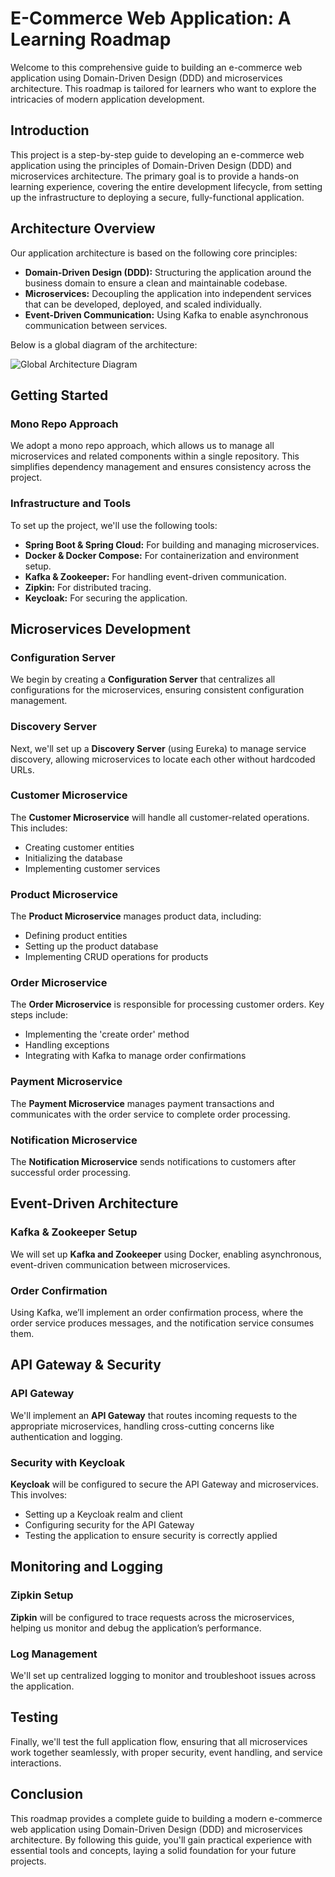 # E-Commerce Web Application: A Learning Roadmap

Welcome to this comprehensive guide to building an e-commerce web application using Domain-Driven Design (DDD) and microservices architecture. This roadmap is tailored for learners who want to explore the intricacies of modern application development.

## Introduction

This project is a step-by-step guide to developing an e-commerce web application using the principles of Domain-Driven Design (DDD) and microservices architecture. The primary goal is to provide a hands-on learning experience, covering the entire development lifecycle, from setting up the infrastructure to deploying a secure, fully-functional application.

## Architecture Overview

Our application architecture is based on the following core principles:

- **Domain-Driven Design (DDD):** Structuring the application around the business domain to ensure a clean and maintainable codebase.
- **Microservices:** Decoupling the application into independent services that can be developed, deployed, and scaled individually.
- **Event-Driven Communication:** Using Kafka to enable asynchronous communication between services.

Below is a global diagram of the architecture:

![Global Architecture Diagram](link-to-your-diagram)

## Getting Started

### Mono Repo Approach

We adopt a mono repo approach, which allows us to manage all microservices and related components within a single repository. This simplifies dependency management and ensures consistency across the project.

### Infrastructure and Tools

To set up the project, we'll use the following tools:

- **Spring Boot & Spring Cloud:** For building and managing microservices.
- **Docker & Docker Compose:** For containerization and environment setup.
- **Kafka & Zookeeper:** For handling event-driven communication.
- **Zipkin:** For distributed tracing.
- **Keycloak:** For securing the application.

## Microservices Development

### Configuration Server

We begin by creating a **Configuration Server** that centralizes all configurations for the microservices, ensuring consistent configuration management.

### Discovery Server

Next, we'll set up a **Discovery Server** (using Eureka) to manage service discovery, allowing microservices to locate each other without hardcoded URLs.

### Customer Microservice

The **Customer Microservice** will handle all customer-related operations. This includes:

- Creating customer entities
- Initializing the database
- Implementing customer services

### Product Microservice

The **Product Microservice** manages product data, including:

- Defining product entities
- Setting up the product database
- Implementing CRUD operations for products

### Order Microservice

The **Order Microservice** is responsible for processing customer orders. Key steps include:

- Implementing the 'create order' method
- Handling exceptions
- Integrating with Kafka to manage order confirmations

### Payment Microservice

The **Payment Microservice** manages payment transactions and communicates with the order service to complete order processing.

### Notification Microservice

The **Notification Microservice** sends notifications to customers after successful order processing.

## Event-Driven Architecture

### Kafka & Zookeeper Setup

We will set up **Kafka and Zookeeper** using Docker, enabling asynchronous, event-driven communication between microservices.

### Order Confirmation

Using Kafka, we’ll implement an order confirmation process, where the order service produces messages, and the notification service consumes them.

## API Gateway & Security

### API Gateway

We'll implement an **API Gateway** that routes incoming requests to the appropriate microservices, handling cross-cutting concerns like authentication and logging.

### Security with Keycloak

**Keycloak** will be configured to secure the API Gateway and microservices. This involves:

- Setting up a Keycloak realm and client
- Configuring security for the API Gateway
- Testing the application to ensure security is correctly applied

## Monitoring and Logging

### Zipkin Setup

**Zipkin** will be configured to trace requests across the microservices, helping us monitor and debug the application’s performance.

### Log Management

We'll set up centralized logging to monitor and troubleshoot issues across the application.

## Testing

Finally, we'll test the full application flow, ensuring that all microservices work together seamlessly, with proper security, event handling, and service interactions.

## Conclusion

This roadmap provides a complete guide to building a modern e-commerce web application using Domain-Driven Design (DDD) and microservices architecture. By following this guide, you'll gain practical experience with essential tools and concepts, laying a solid foundation for your future projects.
